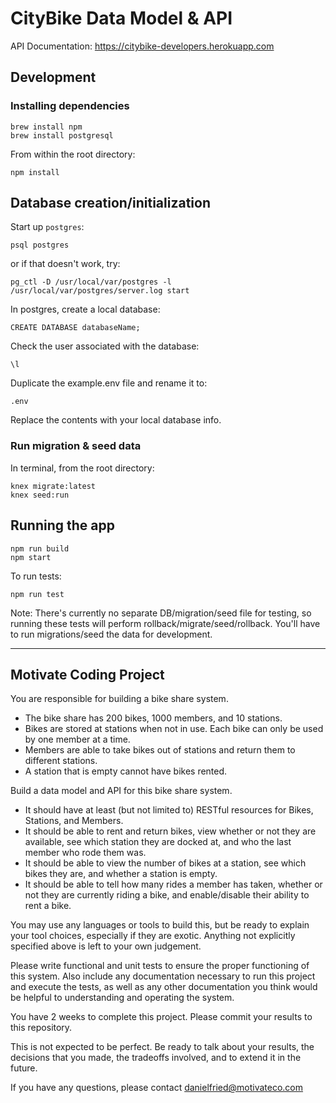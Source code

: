 # CityBike Data Model & API

API Documentation: https://citybike-developers.herokuapp.com

## Development

### Installing dependencies

```
brew install npm
brew install postgresql
```

From within the root directory:

```
npm install
```

## Database creation/initialization

Start up `postgres`:

```
psql postgres
```
or if that doesn't work, try:
```
pg_ctl -D /usr/local/var/postgres -l /usr/local/var/postgres/server.log start
```

In postgres, create a local database:
```
CREATE DATABASE databaseName;
```

Check the user associated with the database:

```
\l
```

Duplicate the example.env file and rename it to:
```
.env
```
Replace the contents with your local database info.

### Run migration & seed data

In terminal, from the root directory:

```
knex migrate:latest
knex seed:run
```

## Running the app

```
npm run build
npm start
```

To run tests: 
```
npm run test
```
Note: There's currently no separate DB/migration/seed file for testing, so running these tests will perform rollback/migrate/seed/rollback. You'll have to run migrations/seed the data for development.

---


## Motivate Coding Project

You are responsible for building a bike share system.
* The bike share has 200 bikes, 1000 members, and 10 stations.
* Bikes are stored at stations when not in use. Each bike can only be used by one member at a time. 
* Members are able to take bikes out of stations and return them to different stations.
* A station that is empty cannot have bikes rented.

Build a data model and API for this bike share system. 
* It should have at least (but not limited to) RESTful resources for Bikes, Stations, and Members. 
* It should be able to rent and return bikes, view whether or not they are available, see which station they are docked at, and who the last member who rode them was.
* It should be able to view the number of bikes at a station, see which bikes they are, and whether a station is empty.
* It should be able to tell how many rides a member has taken, whether or not they are currently riding a bike, and enable/disable their ability to rent a bike.

You may use any languages or tools to build this, but be ready to explain your tool choices, especially if they are exotic. Anything not explicitly specified above is left to your own judgement. 

Please write functional and unit tests to ensure the proper functioning of this system. Also include any documentation necessary to run this project and execute the tests, as well as any other documentation you think would be helpful to understanding and operating the system.

You have 2 weeks to complete this project.  Please commit your results to this repository.

This is not expected to be perfect. Be ready to talk about your results, the decisions that you made, the tradeoffs involved, and to extend it in the future.

If you have any questions, please contact danielfried@motivateco.com
